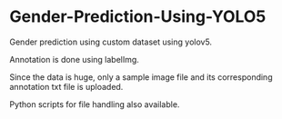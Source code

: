 # Gender-Prediction-Using-YOLO5

Gender prediction using custom dataset using yolov5.

Annotation is done using labelImg.

Since the data is huge, only a sample image file and its corresponding annotation txt file is uploaded.

Python scripts for file handling also available.
